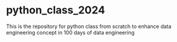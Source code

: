 # python_class_2024
This is the repository for python class from scratch to enhance data engineering concept in 100 days of data engineering
